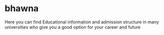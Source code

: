 # bhawna
Here you can find Educational information and admission structure in many universities who give you a good option for your career and future
